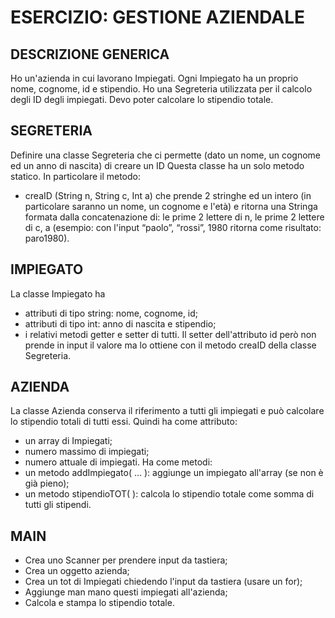 # ESERCIZIO: GESTIONE AZIENDALE

## DESCRIZIONE GENERICA

Ho un'azienda in cui lavorano Impiegati.
Ogni Impiegato ha un proprio nome, cognome, id e stipendio.
Ho una Segreteria utilizzata per il calcolo degli ID degli impiegati.
Devo poter calcolare lo stipendio totale.

## SEGRETERIA

Definire una classe Segreteria che ci permette (dato un nome, un cognome ed un anno di nascita) di creare un ID
Questa classe ha un solo metodo statico.
In particolare il metodo:

* creaID (String n, String c, Int a)
che prende 2 stringhe ed un intero (in particolare saranno un nome, un
cognome e l'età) e ritorna una Stringa formata dalla concatenazione di: le prime
2 lettere di n, le prime 2 lettere di c, a (esempio: con l'input “paolo”, “rossi”, 1980 ritorna come risultato: paro1980).

## IMPIEGATO

La classe Impiegato ha

* attributi di tipo string: nome, cognome, id;
* attributi di tipo int: anno di nascita e stipendio;
* i relativi metodi getter e setter di tutti.
Il setter dell'attributo id però non prende in input il valore ma lo ottiene con il metodo creaID della classe Segreteria.

## AZIENDA

La classe Azienda conserva il riferimento a tutti gli impiegati e può calcolare lo stipendio totali di tutti essi.
Quindi ha come attributo:

* un array di Impiegati;
* numero massimo di impiegati;
* numero attuale di impiegati.
Ha come metodi:
* un metodo addImpiegato( ... ):
aggiunge un impiegato all'array (se non è già pieno);
* un metodo stipendioTOT( ):
calcola lo stipendio totale come somma di tutti gli stipendi.

## MAIN

* Crea uno Scanner per prendere input da tastiera;
* Crea un oggetto azienda;
* Crea un tot di Impiegati chiedendo l'input da tastiera (usare un for);
* Aggiunge man mano questi impiegati all'azienda;
* Calcola e stampa lo stipendio totale.
